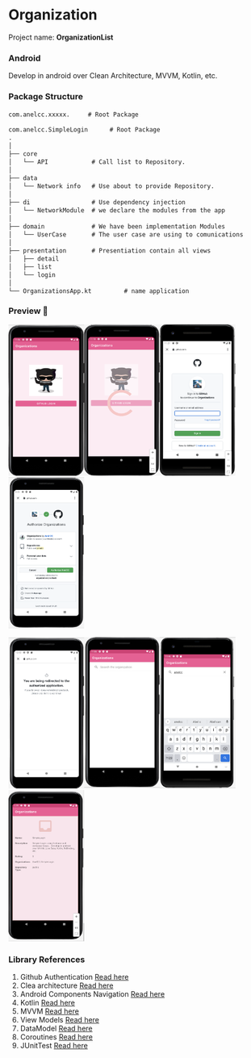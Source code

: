 # Organization


Project name: **OrganizationList**

### Android
Develop in android over Clean Architecture, MVVM, Kotlin, etc.


### Package Structure
```
com.anelcc.xxxxx.     # Root Package

```


```
com.anelcc.SimpleLogin      # Root Package
.
│
├── core               
│   └── API            # Call list to Repository.        
│
├── data              
│   └── Network info   # Use about to provide Repository.  
│
├── di                 # Use dependency injection 
│   └── NetworkModule  # we declare the modules from the app
│
├── domain             # We have been implementation Modules
│   └── UserCase       # The user case are using to comunications 
│
├── presentation       # Presentiation contain all views
│   ├── detail         
│   ├── list           
│   └── login 
│
└── OrganizationsApp.kt         # name application

```
### Preview 🎉


<img src="https://raw.githubusercontent.com/AnelCC/Organization/main/images/1loginLogin.png" width="150" height="300"/><img src="https://raw.githubusercontent.com/AnelCC/Organization/main/images/2loginLoading.png" width="150" height="300"/><img src="https://raw.githubusercontent.com/AnelCC/Organization/main/images/3loginAuth.png" width="150" height="300"/><img src="https://raw.githubusercontent.com/AnelCC/Organization/main/images/4loginAuthAppr.png" width="150" height="300"/>


<img src="https://raw.githubusercontent.com/AnelCC/Organization/main/images/5loginAuthRedirected.png" width="150" height="300"/><img src="https://raw.githubusercontent.com/AnelCC/Organization/main/images/6loginDashboard.png" width="150" height="300"/><img src="https://raw.githubusercontent.com/AnelCC/Organization/main/images/7loginSearch.png" width="150" height="300"/><img src="https://raw.githubusercontent.com/AnelCC/Organization/main/images/8loginDetail.png" width="150" height="300"/>



### Library References

1. Github Authentication [Read here](https://docs.github.com/en/rest/guides/getting-started-with-the-rest-api#authenticating)
2. Clea architecture [Read here](https://developer.android.com/topic/architecture)
3. Android Components Navigation [Read here](https://developer.android.com/jetpack/docs/guide)
4. Kotlin [Read here](https://developer.android.com/kotlin/ktx)
5. MVVM [Read here](https://blog.mindorks.com/mvc-mvp-mvvm-architecture-in-android)
6. View Models [Read here](https://developer.android.com/topic/libraries/architecture/viewmodel)
7. DataModel [Read here](https://developer.android.com/topic/libraries/architecture/viewmodel)
8. Coroutines [Read here](https://developer.android.com/topic/libraries/architecture/coroutines)
9. JUnitTest [Read here](https://developer.android.com/training/testing/local-tests)
